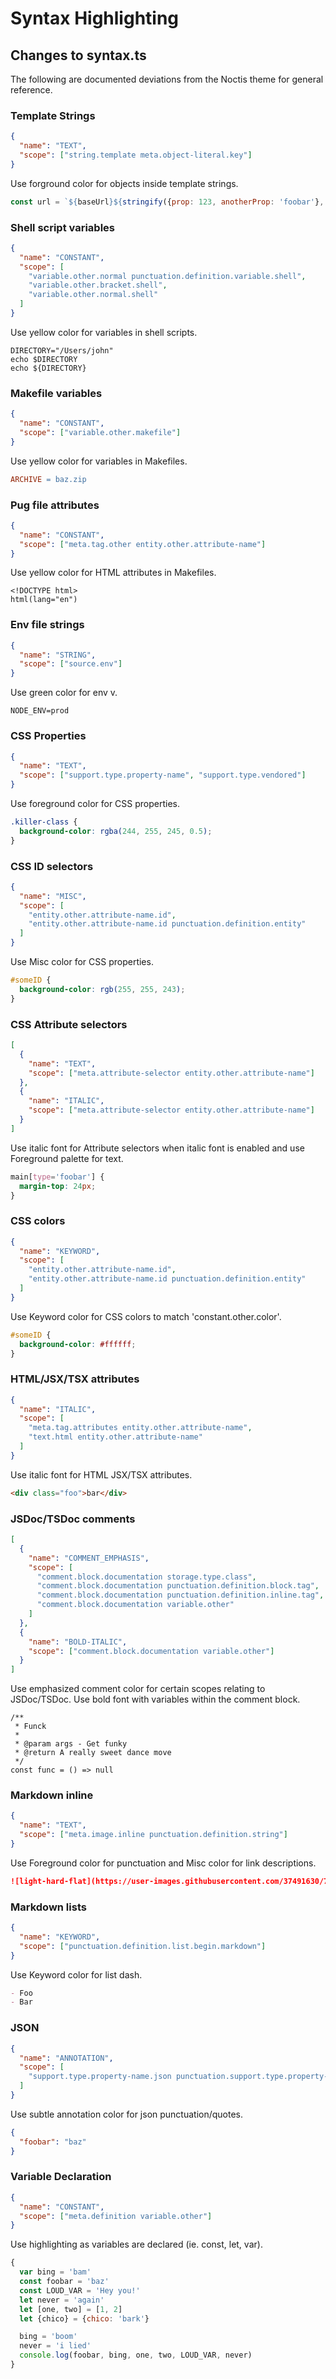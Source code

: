 # Syntax Highlighting

## Changes to syntax.ts

The following are documented deviations from the Noctis theme for general reference.

### Template Strings

```json
{
  "name": "TEXT",
  "scope": ["string.template meta.object-literal.key"]
}
```

Use forground color for objects inside template strings.

```js
const url = `${baseUrl}${stringify({prop: 123, anotherProp: 'foobar'}, true)}`
```

### Shell script variables

```json
{
  "name": "CONSTANT",
  "scope": [
    "variable.other.normal punctuation.definition.variable.shell",
    "variable.other.bracket.shell",
    "variable.other.normal.shell"
  ]
}
```

Use yellow color for variables in shell scripts.

```shell
DIRECTORY="/Users/john"
echo $DIRECTORY
echo ${DIRECTORY}
```

### Makefile variables

```json
{
  "name": "CONSTANT",
  "scope": ["variable.other.makefile"]
}
```

Use yellow color for variables in Makefiles.

```Makefile
ARCHIVE = baz.zip
```

### Pug file attributes

```json
{
  "name": "CONSTANT",
  "scope": ["meta.tag.other entity.other.attribute-name"]
}
```

Use yellow color for HTML attributes in Makefiles.

```pug
<!DOCTYPE html>
html(lang="en")
```

### Env file strings

```json
{
  "name": "STRING",
  "scope": ["source.env"]
}
```

Use green color for env v.

    NODE_ENV=prod

### CSS Properties

```json
{
  "name": "TEXT",
  "scope": ["support.type.property-name", "support.type.vendored"]
}
```

Use foreground color for CSS properties.

```css
.killer-class {
  background-color: rgba(244, 255, 245, 0.5);
}
```

### CSS ID selectors

```json
{
  "name": "MISC",
  "scope": [
    "entity.other.attribute-name.id",
    "entity.other.attribute-name.id punctuation.definition.entity"
  ]
}
```

Use Misc color for CSS properties.

```css
#someID {
  background-color: rgb(255, 255, 243);
}
```

### CSS Attribute selectors

```json
[
  {
    "name": "TEXT",
    "scope": ["meta.attribute-selector entity.other.attribute-name"]
  },
  {
    "name": "ITALIC",
    "scope": ["meta.attribute-selector entity.other.attribute-name"]
  }
]
```

Use italic font for Attribute selectors when italic font is enabled and use Foreground palette for text.

```css
main[type='foobar'] {
  margin-top: 24px;
}
```

### CSS colors

```json
{
  "name": "KEYWORD",
  "scope": [
    "entity.other.attribute-name.id",
    "entity.other.attribute-name.id punctuation.definition.entity"
  ]
}
```

Use Keyword color for CSS colors to match 'constant.other.color'.

```css
#someID {
  background-color: #ffffff;
}
```

### HTML/JSX/TSX attributes

```json
{
  "name": "ITALIC",
  "scope": [
    "meta.tag.attributes entity.other.attribute-name",
    "text.html entity.other.attribute-name"
  ]
}
```

Use italic font for HTML JSX/TSX attributes.

```html
<div class="foo">bar</div>
```

### JSDoc/TSDoc comments

```json
[
  {
    "name": "COMMENT_EMPHASIS",
    "scope": [
      "comment.block.documentation storage.type.class",
      "comment.block.documentation punctuation.definition.block.tag",
      "comment.block.documentation punctuation.definition.inline.tag",
      "comment.block.documentation variable.other"
    ]
  },
  {
    "name": "BOLD-ITALIC",
    "scope": ["comment.block.documentation variable.other"]
  }
]
```

Use emphasized comment color for certain scopes relating to JSDoc/TSDoc. Use bold font with variables within the comment block.

```tsx
/**
 * Funck
 *
 * @param args - Get funky
 * @return A really sweet dance move
 */
const func = () => null
```

### Markdown inline

```json
{
  "name": "TEXT",
  "scope": ["meta.image.inline punctuation.definition.string"]
}
```

Use Foreground color for punctuation and Misc color for link descriptions.

```md
![light-hard-flat](https://user-images.githubusercontent.com/37491630/75506444-f5810180-59d5-11ea-9844-03fb609d5d5d.png>)
```

### Markdown lists

```json
{
  "name": "KEYWORD",
  "scope": ["punctuation.definition.list.begin.markdown"]
}
```

Use Keyword color for list dash.

```md
- Foo
- Bar
```

### JSON

```json
{
  "name": "ANNOTATION",
  "scope": [
    "support.type.property-name.json punctuation.support.type.property-name"
  ]
}
```

Use subtle annotation color for json punctuation/quotes.

```json
{
  "foobar": "baz"
}
```

### Variable Declaration

```json
{
  "name": "CONSTANT",
  "scope": ["meta.definition variable.other"]
}
```

Use highlighting as variables are declared (ie. const, let, var).

```js
{
  var bing = 'bam'
  const foobar = 'baz'
  const LOUD_VAR = 'Hey you!'
  let never = 'again'
  let [one, two] = [1, 2]
  let {chico} = {chico: 'bark'}

  bing = 'boom'
  never = 'i lied'
  console.log(foobar, bing, one, two, LOUD_VAR, never)
}
```
